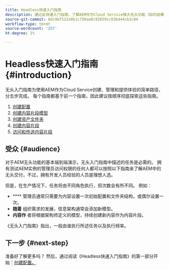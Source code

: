 ```yaml
---
title: Headless快速入门指南
description: 通过此快速入门指南，了解AEM作为Cloud Service强大无头功能（如内容模型、内容片段和GraphQL API）的要点。
source-git-commit: 8dc9bf522a9b1c750ae8c92659cc83b444cb3c94
workflow-type: tm+mt
source-wordcount: '257'
ht-degree: 1%

---
```



# Headless快速入门指南 {#introduction}

无头入门指南为使用AEM作为Cloud Service创建、管理和提供体验的简单路径，分五步完成。 每个指南都基于前一个指南，因此建议按顺序彻底探索这些指南。

1. [创建配置](create-configuration.md)
1. [创建内容片段模型](create-content-model.md)
1. [创建资产文件夹](create-assets-folder.md)
1. [创建内容片段](create-content-fragment.md)
1. [访问和传送内容片段](create-api-request.md)

## 受众 {#audience}

对于AEM无头功能的基本端到端演示，无头入门指南中描述的任务是必需的。 拥有测试AEM实例的管理员访问权限的任何人都可以按照以下指南来了解AEM中的无头交付，不过，拥有开发人员经验的人员是理想人选。

但是，在生产情况下，任务将由不同角色执行，但次数会有所不同。 例如：

* **** 管理员通常只需要为内容设置一次初始配置和文件夹结构，或偶尔设置一次。
* **随着** 组织需求的发展，信息架构通常会添加新模型。
* **内容作** 者将根据架构师定义的模型，持续创建新内容作为内容片段。

《无头入门指南》指出，一般由谁执行所述任务以及执行频率。

## 下一步 {#next-step}

准备好了解更多吗？ 然后，通过阅读《Headless快速入门指南》的第一部分开始：[创建配置。](create-configuration.md)
